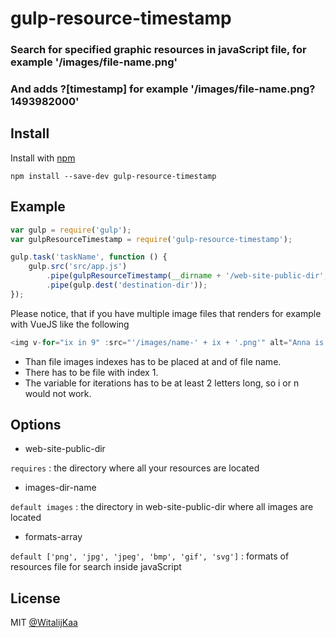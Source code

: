 # gulp-resource-timestamp

### Search for specified graphic resources in javaScript file, for example '/images/file-name.png'

### And adds ?[timestamp] for example '/images/file-name.png?1493982000'

## Install

Install with [npm](https://www.npmjs.com/package/gulp-resource-timestamp)

```
npm install --save-dev gulp-resource-timestamp
```

## Example

```js
var gulp = require('gulp');
var gulpResourceTimestamp = require('gulp-resource-timestamp');

gulp.task('taskName', function () {
    gulp.src('src/app.js')
        .pipe(gulpResourceTimestamp(__dirname + '/web-site-public-dir', 'images-dir-name', ['png', 'jpg']))
        .pipe(gulp.dest('destination-dir'));
});
```

Please notice, that if you have multiple image files that renders for example with VueJS like the following

```js
<img v-for="ix in 9" :src="'/images/name-' + ix + '.png'" alt="Anna is my love" />
```

- Than file images indexes has to be placed at and of file name.
- There has to be file with index 1.
- The variable for iterations has to be at least 2 letters long, so i or n would not work.

## Options

- web-site-public-dir

`requires` : the directory where all your resources are located

- images-dir-name

`default images` : the directory in web-site-public-dir where all images are located

- formats-array

`default ['png', 'jpg', 'jpeg', 'bmp', 'gif', 'svg']` : formats of resources file for search inside javaScript

## License

MIT [@WitalijKaa](http://github.com/WitalijKaa)
